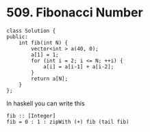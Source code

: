 # 509. Fibonacci Number

```c++=
class Solution {
public:
    int fib(int N) {
        vector<int > a(40, 0);
        a[1] = 1;
        for (int i = 2; i <= N; ++i) {
            a[i] = a[i-1] + a[i-2];
        }
        return a[N];
    }
};
```

In haskell you can write this
```haskell=
fib :: [Integer]
fib = 0 : 1 : zipWith (+) fib (tail fib)
```
